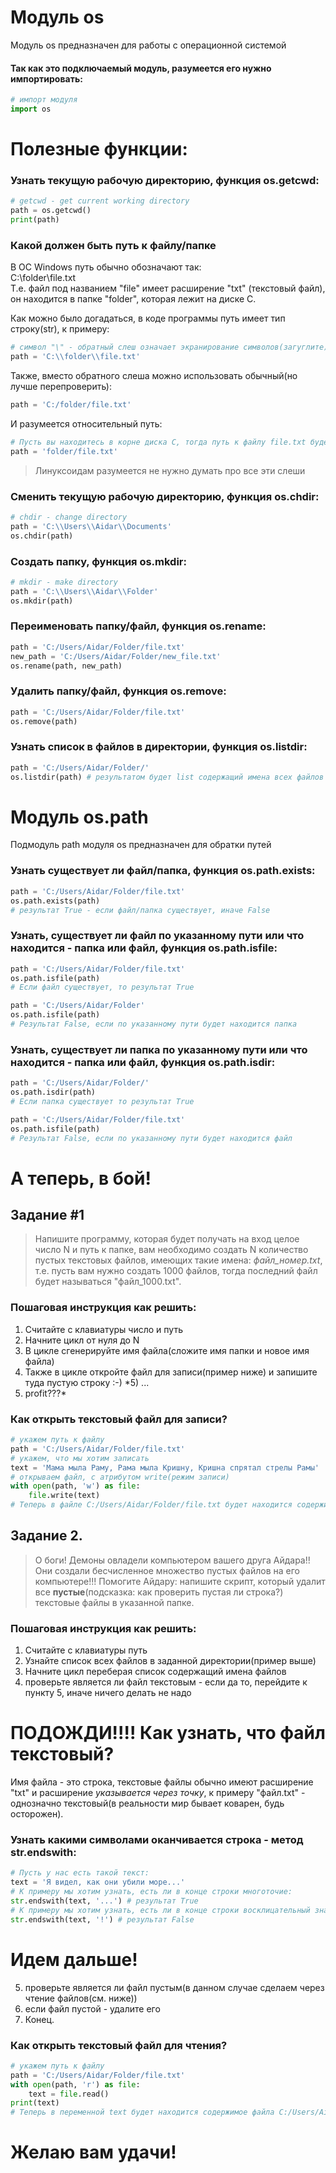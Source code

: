 # Модуль os
Модуль os предназначен для работы с операционной системой  
#### Так как это подключаемый модуль, разумеется его нужно импортировать:
```python
# импорт модуля
import os
```

# Полезные функции:

### Узнать текущую рабочую директорию, функция os.getcwd:
```python
# getcwd - get current working directory
path = os.getcwd() 
print(path)
```

### Какой должен быть путь к файлу/папке

В ОС Windows путь обычно обозначают так:  
C:\folder\file.txt  
Т.е. файл под названием "file" имеет расширение "txt" (текстовый файл),  
он находится в папке "folder", которая лежит на диске C.  

Как можно было догадаться, в коде программы путь имеет тип строку(str), к примеру:  

```python
# символ "\" - обратный слеш означает экранирование символов(загуглите)  
path = 'C:\\folder\\file.txt'
```

Также, вместо обратного слеша можно использовать обычный(но лучше перепроверить):
```python
path = 'C:/folder/file.txt'
```

И разумеется относительный путь:
```python
# Пусть вы находитесь в корне диска C, тогда путь к файлу file.txt будет:
path = 'folder/file.txt'
```
> Линуксоидам разумеется не нужно думать про все эти слеши

### Сменить текущую рабочую директорию, функция os.chdir:
```python
# chdir - change directory
path = 'C:\\Users\\Aidar\\Documents'
os.chdir(path)
```
 
### Создать папку, функция os.mkdir:
```python
# mkdir - make directory  
path = 'C:\\Users\\Aidar\\Folder'
os.mkdir(path)
```

### Переименовать папку/файл, функция os.rename:
```python
path = 'C:/Users/Aidar/Folder/file.txt'
new_path = 'C:/Users/Aidar/Folder/new_file.txt'
os.rename(path, new_path)
```

### Удалить папку/файл, функция os.remove:
```python
path = 'C:/Users/Aidar/Folder/file.txt'
os.remove(path)
```

### Узнать список в файлов в директории, функция os.listdir:
```python
path = 'C:/Users/Aidar/Folder/'
os.listdir(path) # результатом будет list содержащий имена всех файлов
```
# Модуль os.path
Подмодуль path модуля os предназначен для обратки путей

### Узнать существует ли файл/папка, функция os.path.exists:
```python
path = 'C:/Users/Aidar/Folder/file.txt'
os.path.exists(path)
# результат True - если файл/папка существует, иначе False
```

### Узнать, существует ли файл по указанному пути или что находится - папка или файл, функция os.path.isfile:
```python
path = 'C:/Users/Aidar/Folder/file.txt'
os.path.isfile(path)
# Если файл существует, то результат True

path = 'C:/Users/Aidar/Folder'
os.path.isfile(path)
# Результат False, если по указанному пути будет находится папка
```

### Узнать, существует ли папка по указанному пути или что находится - папка или файл, функция os.path.isdir:
```python
path = 'C:/Users/Aidar/Folder/'
os.path.isdir(path)
# Если папка существует то результат True

path = 'C:/Users/Aidar/Folder/file.txt'
os.path.isfile(path)
# Результат False, если по указанному пути будет находится файл
```

# А теперь, в бой!

## Задание #1
> Напишите программу, которая будет получать на вход целое число N и путь к папке, вам необходимо создать N количество пустых текстовых файлов, имеющих такие имена: *файл_номер.txt*, т.е. пусть вам нужно создать 1000 файлов, тогда  последний файл будет называться "файл_1000.txt".  

### Пошаговая инструкция как решить:
1) Считайте с клавиатуры число и путь
2) Начните цикл от нуля до N
3) В цикле сгенерируйте имя файла(сложите имя папки и новое имя файла)
4) Также в цикле откройте файл для записи(пример ниже) и запишите туда пустую строку :-)
*5) ...  
6) profit???*


### Как открыть текстовый файл для записи? 
```python
# укажем путь к файлу
path = 'C:/Users/Aidar/Folder/file.txt'
# укажем, что мы хотим записать
text = 'Мама мыла Раму, Рама мыла Кришну, Кришна спрятал стрелы Рамы'
# открываем файл, с атрибутом write(режим записи)
with open(path, 'w') as file:
    file.write(text)
# Теперь в файле C:/Users/Aidar/Folder/file.txt будет находится содержимое переменной text
```

## Задание 2.

> О боги! Демоны овладели компьютером вашего друга Айдара!! Они создали бесчисленное множество пустых файлов на его компьютере!!! Помогите Айдару: напишите скрипт, 
который удалит все **пустые**(подсказка: как проверить пустая ли строка?) текстовые файлы в указанной папке.  

### Пошаговая инструкция как решить:
1) Считайте с клавиатуры путь
2) Узнайте список всех файлов в заданной директории(пример выше)
3) Начните цикл переберая список содержащий имена файлов
4) проверьте является ли файл текстовым - если да то, перейдите к пункту 5, иначе ничего делать не надо

# ПОДОЖДИ!!!! Как узнать, что файл текстовый?
Имя файла - это строка, текстовые файлы обычно имеют расширение "txt" и расширение *указывается через точку*, к примеру "файл.txt" - однозначно текстовый(в реальности мир бывает коварен, будь осторожен).
### Узнать какими символами оканчивается строка - метод str.endswith:
```python
# Пусть у нас есть такой текст:
text = 'Я видел, как они убили море...'
# К примеру мы хотим узнать, есть ли в конце строки многоточие:
str.endswith(text, '...') # результат True
# К примеру мы хотим узнать, есть ли в конце строки восклицательный знак:
str.endswith(text, '!') # результат False
```
# Идем дальше!

5) проверьте является ли файл пустым(в данном случае сделаем через чтение файлов(см. ниже))
6) если файл пустой - удалите его  
7) Конец.

### Как открыть текстовый файл для чтения? 
```python
# укажем путь к файлу
path = 'C:/Users/Aidar/Folder/file.txt'
with open(path, 'r') as file:
    text = file.read()
print(text)
# Теперь в переменной text будет находится содержимое файла C:/Users/Aidar/Folder/file.txt
```

 # Желаю вам удачи!

